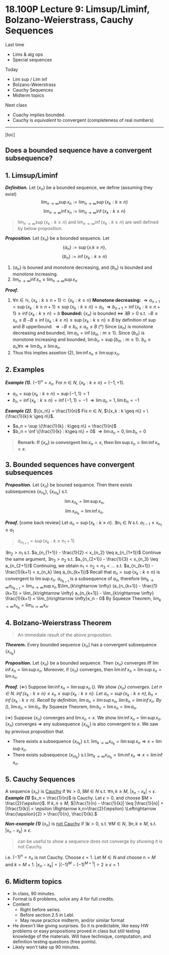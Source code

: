 # 18.100P Lecture 9: Limsup/Liminf, Bolzano-Weierstrass, Cauchy Sequences
Last time
* Lims & alg ops
* Special sequences

Today
* Lim sup / Lim inf
* Bolzano-Weierstrass
* Cauchy Sequences
* Midterm topics

Next class
* Cuachy implies bounded.
* Cauchy is *equivalent* to convergent (completeness of real numbers)

---
[toc]

## Does a bounded sequence have a convergent subsequence?

## 1. Limsup/Liminf
***Definition.*** Let $\{x_n\}$ be a bounded sequence, we define  (assuming they exist) $$\lim_{n \rightarrow \infty} \sup x_n := \lim_{n \rightarrow \infty} \sup\{x_k:k\geq n\}$$
$$\lim_{n \rightarrow \infty} \inf x_n := \lim_{n \rightarrow \infty} \inf\{x_k:k\geq n\}$$

> $\lim_{n \rightarrow \infty} \sup\{x_k:k\geq n\}$ and $\lim_{n \rightarrow \infty} \inf\{x_k:k\geq n\}$ 
are well defined by below proposition.

***Proposition.*** Let $\{x_n\}$ be a bounded sequence. Let $$\{a_n\} := \sup \{x_:k\geq n\},$$ $$\{b_n\} := \inf \{x_k:k \geq n\}$$
1. $\{a_n\}$ is bouned and monotone decreasing, 
and $\{b_n\}$ is bounded and monotone increasing.
2. $\lim_{n \rightarrow \infty} \inf x_n \leq \lim_{n \rightarrow \infty} \sup x_n$

***Proof.***
1. $\forall n \in \mathbb{N}$, $\{x_k : k \geq n+1\} \subset \{x_k : k\geq n\}$ 
**Monotone decreasing:**
$\Rightarrow a_{n+1} = \sup \{x_k : k \geq n+1\} \leq \sup \{x_k : k \geq n\} = a_n$
$\Rightarrow b_{n+1} = \inf \{x_k : k \geq n+1\} \geq \inf \{x_k : k \geq n\} = b$
**Bounded:**
$\{x_n\}$ is bounded $\Leftrightarrow$ $\exists B > 0$ s.t. $-B \leq x_n \leq B$
$-B \leq \inf \{x_k : k \geq n\} \leq \sup \{x_k : k \geq n\} \leq B$ by definition of sup and $B$ upperbound.
$\Rightarrow -B \leq b_n \leq a_n \leq B$ (*)
Since $\{a_n\}$ is monotone decreasing and bounded, $\lim a_n = \inf \{a_m : m \geq 1\}$. 
Since $\{b_n\}$ is monotone increasing and bounded, $\lim b_n = \sup \{b_m : m \geq 1\}$.
$b_n \leq a_n \forall n \Rightarrow \lim b_n \leq \lim a_n$.
2. Thus this implies assetion (2), $\lim \inf x_n \leq \lim \sup x_n$.

## 2. Examples
***Example (1).***
$(-1)^n = x_n$. For $n \in N$, $\{x_k : k \geq n\} = \{-1, +1\}$.
* $a_n = \sup \{x_k : k\geq n\} = \sup \{-1,1\} = 1$
* $b_n = \inf \{x_k : k\geq n\} = \inf \{-1,1\} = -1$
$\Rightarrow \lim a_n = 1, \lim b_n = -1$

***Example (2).***
$\{x_n\} = \frac{1}{n}$ Fix $n \in N$, $\{x_k : k \geq n\} = \{\frac{1}{k}:k \geq n\}$.
* $a_n = \sup \{\frac{1}{k} : k\geq n\} = \frac{1}{n}$
* $b_n = \inf \{\frac{1}{k} : k\geq n\} = 0$
$\Rightarrow \lim a_n = 0, \lim b_n = 0$
> **Remark: If $\{x_n\}$ is convergent $\lim x_n = x$, then $\lim \sup x_n = \lim \inf x_n = x$**.

## 3. Bounded sequences have convergent subsequences
***Proposition.*** 
Let $\{x_n\}$ be bouned sequence. 
Then there exists subsequences $\{x_{n_k}\}$, $\{x_{m_k}\}$ s.t.
$$\lim x_{n_k} = \lim \sup x_n,$$ 
$$\lim x_{m_k} = \lim \inf x_n.$$

***Proof.*** [come back review]
Let $a_n = \sup \{x_k : k \geq n\}$.
$\exists n_1 \in N$ s.t. $a_{1-1} \leq x_{n_1} \leq a_1$
>$a_{n_{1+1}} = \sup \{x_k:k \geq n_1+1\}$

$\exists n_2 > n_1$ s.t. $a_{n_{1+1}} - \frac{1}{2} < x_{n_2} \leq a_{n_{1+1}}$
Continue the same argument, $\exists n_3 > n_2$ s.t. $a_{n_{2+1}} - \frac{1}{3} < x_{n_3} \leq a_{n_{2+1}}$
Continuing, we obtain $n_1 < n_2 < n_3 < \dots$ s.t. $a_{n_{k+1}} - \frac{1}{k+1} < x_{n_k} \leq a_{n_{k+1}}$
Recall that $a_n = \sup \{x_k:k\geq n\}$ is convergent to $\lim \sup x_n$. 
$a_{n_{k+1}}$ is a subsequence of $a_n$, therefore $\lim_{k\rightarrow \infty} a_{n_{k+1}} = \lim_{n\rightarrow \infty} \sup x_n$
$\lim_{k\rightarrow \infty} (a_{n_{k+1}} - \frac{1}{k+1}) = \lim_{k\rightarrow \infty} a_{n_{k+1}} - \lim_{k\rightarrow \infty} \frac{1}{k+1} = \lim_{n\rightarrow \infty}x_n - 0$
By Squeeze Theorem, $\lim_{k\rightarrow \infty}x_{n_k} = \lim_{n\rightarrow \infty} x_n$.

## 4. Bolzano-Weierstrass Theorem
> An immediate result of the above proposition.

***Theorem.*** 
Every bounded sequence $\{x_n\}$ has a convergent subsequence $\{x_{n_k}\}$

***Proposition.***
Let $\{x_n\}$ be a bounded sequence. Then $\{x_n\}$ converges iff $\lim \inf x_n = \lim \sup x_n$. Moreover, if $\{x_n\}$ converges, then $\lim \inf x_n = \lim \sup x_n = \lim x_n$.

***Proof.***
$(\Leftarrow)$
Suppose $\lim \inf x_n = \lim \sup x_n$ (*). We show $\{x_n\}$ converges.
Let $n \in N$. $\inf \{x_k: k \geq n\} \leq x_n \leq \sup \{x_k: k \geq n\}.$
Let $a_n = \sup \{x_k: k \geq n\}, b_n = \inf \{x_k: k \geq n\}$. 
Recall by definition, $\lim a_n = \lim \sup x_n$,  $\lim b_n = \lim \inf x_n$. By (*), $\lim a_n = \lim b_n$.
By Squeeze Theorem, $\lim b_n = \lim x_n = \lim a_n.$

$(\Rightarrow)$
Suppose $\{x_n\}$ converges and $\lim x_n = x$. We show $\lim \inf x_n = \lim \sup x_n$.
$\{x_n\}$ converges $\Rightarrow$ any subsequence $\{x_{n_k}\}$ is also convergent to $x$. 
We saw by previous proposition that 
* There exists a subsequence $\{x_{n_k}\}$ s.t. $\lim_{k \rightarrow \infty} x_{n_k} = \lim \sup x_n \Rightarrow x = \lim \sup x_n$. 
* There exists subsequence $\{x_{m_k}\}$ s.t.$\lim_{k \rightarrow \infty} x_{m_k} = \lim \inf x_n \Rightarrow x = \lim \inf x_n$.

## 5. Cauchy Sequences
A sequence $\{x_n\}$ is <u>Cauchy</u> if $\forall \epsilon > 0, \exists M \in N$ s.t. $\forall n,k \geq M$, $|x_n - x_k| < \epsilon$.
***Example (1)***
$x_n = \frac{1}{n}$ is Cauchy.
Let $\epsilon > 0$, and choose $M > \frac{2}{\epsilon}$. If $k,n \geq M$, $|\frac{1}{n} - \frac{1}{k}| \leq |\frac{1}{n}| + |\frac{1}{k}| < \epsilon \Rightarrow k,n>\frac{2}{\epsilon} \Leftrightarrow \frac{\epsilon}{2} > \frac{1}{n}, \frac{1}{k}.$

***Non-example (1)***
$\{x_n\}$ is <u>not Cauchy</u> if $\exists \epsilon > 0$, s.t. $\forall M \in N$, $\exists n,k \geq M$, s.t. $|x_n - x_k| \geq \epsilon.$
> can be useful to show a sequence does not converge by showing it is not Cauchy.

i.e. $(-1)^n = x_n$ is not Cauchy. 
Choose $\epsilon = 1$. Let $M \in N$ and choose $n = M$ and $k = M+1$. $|x_n - x_k| = |(-1)^M - (-1)^{M+1}| = 2 \geq \epsilon = 1$

## 6. Midterm topics
* In class, 90 minutes.
* Format is 6 problems, solve any 4 for full credits.
* Content: 
    * Right before series.
    * Before section 2.5 in Lebl.
    * May reuse practice midterm, and/or similar format
* He doesn't like giving surprises. So it is predictable, like easy HW problems or easy propositions proved in class but still testing knowledge of the materials. Will have technique, computation, and definition testing questions (free points). 
* Likely won't take up 90 minutes.

